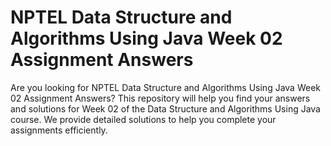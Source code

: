 # NPTEL Data Structure and Algorithms Using Java Week 02 Assignment Answers

Are you looking for NPTEL Data Structure and Algorithms Using Java Week 02 Assignment Answers? This repository will help you find your answers and solutions for Week 02 of the Data Structure and Algorithms Using Java course. We provide detailed solutions to help you complete your assignments efficiently.